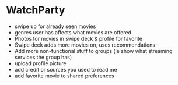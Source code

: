 # WatchParty
- swipe up for already seen movies
- genres user has affects what movies are offered
- Photos for movies in swipe deck & profile for favorite
- Swipe deck adds more movies on, uses recommendations
- Add more non-functional stuff to groups (ie show what streaming services the group has)
- upload profile picture
- add credit or sources you used to read.me
- add favorite movie to shared preferences
